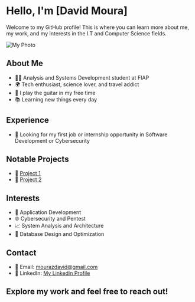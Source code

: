 # Hello, I'm [David Moura]

Welcome to my GitHub profile! This is where you can learn more about me, my work, and my interests in the I.T and Computer Science fields.

![My Photo](https://media.licdn.com/dms/image/D4E03AQHzS28enQnJDQ/profile-displayphoto-shrink_800_800/0/1692735402471?e=2147483647&v=beta&t=843-AWm1fwhuMyL-vl7TV-BMn0QEZxovwo6S7wXpcFE)

## About Me

- 👨‍💻 Analysis and Systems Development student at FIAP
- 🌍 Tech enthusiast, science lover, and travel addict
- 🎸 I play the guitar in my free time
- 📚 Learning new things every day

## Experience

-  👔 Looking for my first job or internship opportunity in Software Development or Cybersecurity

## Notable Projects

- 🚀 [Project 1](https://github.com/your-username/project-1)
- 🚀 [Project 2](https://github.com/your-username/project-2)

## Interests

- 🤖 Application Development
- 🌐 Cybersecurity and Pentest
- 📈 System Analysis and Architecture
- 🎯 Database Design and Optimization
  
## Contact

- 📧 Email: mourazdavid@gmail.com 
- 💼 LinkedIn: [My Linkedin Profile](https://www.linkedin.com/in/davidmouraz/)

## Explore my work and feel free to reach out!


<!---
dvzmr/dvzmr is a ✨ special ✨ repository because its `README.md` (this file) appears on your GitHub profile.
You can click the Preview link to take a look at your changes.
--->
